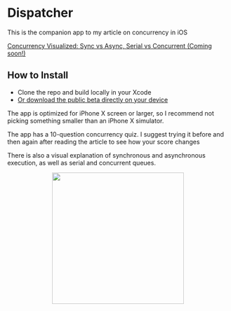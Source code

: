 # Dispatcher

This is the companion app to my article on concurrency in iOS

[Concurrency Visualized: Sync vs Async, Serial vs Concurrent (Coming soon!)](https://besher.ca)


## How to Install

- Clone the repo and build locally in your Xcode
- [Or download the public beta directly on your device](https://testflight.apple.com/join/2tC0CKMO)


The app is optimized for iPhone X screen or larger, so I recommend not picking something smaller than an iPhone X simulator.

The app has a 10-question concurrency quiz. I suggest trying it before and then again after reading the article to see how your score changes 

There is also a visual explanation of synchronous and asynchronous execution, as well as serial and concurrent queues. 

<p align="center"><img src="https://github.com/almaleh/Dispatcher/blob/master/Github-Images/concurrent.gif" width="300"></p>
